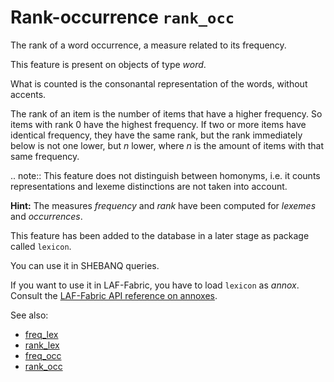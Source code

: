 # Rank-occurrence `rank_occ`

The rank of a word occurrence, a measure related to its frequency.

This feature is present on objects of type *word*.

What is counted is the consonantal representation of the words, without accents.

The rank of an item is the number of items that have a higher frequency.
So items with rank 0 have the highest frequency.
If two or more items have identical frequency, they have the same rank, but the rank immediately below is not one lower, but *n* lower,
where *n* is the amount of items with that same frequency.

.. note::
    This feature does not distinguish between homonyms, i.e. it counts representations and lexeme distinctions
    are not taken into account.

**Hint:**
The measures *frequency* and *rank* have been computed for *lexemes* and *occurrences*.
    
This feature has been added to the database in a later stage as package called `lexicon`.

You can use it in SHEBANQ queries.

If you want to use it in LAF-Fabric, you have to load `lexicon` as *annox*.
Consult the [LAF-Fabric API reference on annoxes](http://laf-fabric.readthedocs.io/en/latest/texts/API-reference.html#extra-annotation-packages).

See also:
 
* [freq_lex](freq_lex)
* [rank_lex](rank_lex)
* [freq_occ](freq_occ)
* [rank_occ](rank_occ)

